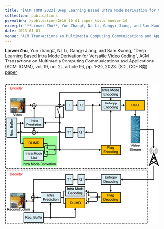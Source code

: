 ```yaml
---
title: "[ACM TOMM 2023] Deep Learning Based Intra Mode Derivation for Versatile Video Coding"
collection: publications
permalink: /publication/2010-10-01-paper-title-number-10
excerpt: '**Linwei Zhu**, Yun Zhang#, Na Li, Gangyi Jiang, and Sam Kwong, “Deep Learning Based Intra Mode Derivation for Versatile Video Coding”, ACM Transactions on Multimedia Computing Communications and Applications (ACM TOMM), vol. 19, no. 2s, article 96, pp. 1-20, 2023. (SCI, CCF B类) [paper](https://dl.acm.org/doi/10.1145/3563699)'
date: 2023-01-01
venue: 'ACM Transactions on Multimedia Computing Communications and Applications (ACM TOMM)'
---
```

**Linwei Zhu**, Yun Zhang#, Na Li, Gangyi Jiang, and Sam Kwong, “Deep Learning Based Intra Mode Derivation for Versatile Video Coding”, ACM Transactions on Multimedia Computing Communications and Applications (ACM TOMM), vol. 19, no. 2s, article 96, pp. 1-20, 2023. (SCI, CCF B类) [paper](https://dl.acm.org/doi/10.1145/3563699)


<br/><img src='/images/mode.jpg'>

